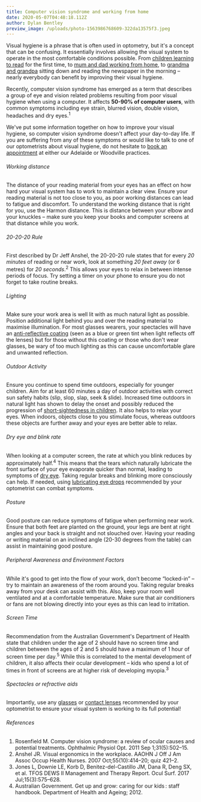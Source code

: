 ```yaml
---
title: Computer vision syndrome and working from home
date: 2020-05-07T04:48:18.112Z
author: Dylan Bentley
preview_image: /uploads/photo-1563986768609-322da13575f3.jpeg
---
```

<div><p>Visual hygiene is a phrase that is often used in optometry, but it's a concept that can be confusing. It essentially involves allowing the visual system to operate in the most comfortable conditions possible. From <a href="https://www.innovativeeyecare.com.au/what-we-do/childrens-vision">children learning to read</a> for the first time, to  <a href="https://www.innovativeeyecare.com.au/what-we-do/presbyopia">mum and dad working from home</a>, to <a href="https://www.innovativeeyecare.com.au/what-we-do/presbyopia">grandma and grandpa</a> sitting down and reading the newspaper in the morning – nearly everybody can benefit by improving their visual hygiene.

Recently, computer vision syndrome has emerged as a term that describes a group of eye and vision related problems resulting from poor visual hygiene when using a computer. It affects <b>50-90% of computer users</b>, with common symptoms including eye strain, blurred vision, double vision, headaches and dry eyes.<sup>1</sup>

We've put some information together on how to improve your visual hygiene, so computer vision syndrome doesn't affect your day-to-day life. If you are suffering from any of these symptoms or would like to talk to one of our optometrists about visual hygiene, do not hesitate to <a href="https://www.innovativeeyecare.com.au/contact/">book an appointment</a> at either our Adelaide or Woodville practices.</p></div>

###### Working distance

The distance of your reading material from your eyes has an effect on how hard your visual system has to work to maintain a clear view. Ensure your reading material is not too close to you, as poor working distances can lead to fatigue and discomfort. To understand the working distance that is right for you, use the Harmon distance. This is distance between your elbow and your knuckles – make sure you keep your books and computer screens at that distance while you work.

###### 20-20-20 Rule

First described by Dr Jeff Anshel, the 20-20-20 rule states that for every <i>20 minutes</i> of reading or near work, look at something <i>20 feet away</i> (or 6 metres) for <i>20 seconds</i>.<sup>2</sup> This allows your eyes to relax in between intense periods of focus. Try setting a timer on your phone to ensure you do not forget to take routine breaks.

###### Lighting

Make sure your work area is well lit with as much natural light as possible. Position additional light behind you and over the reading material to maximise illumination. For most glasses wearers, your spectacles will have an [anti-reflective coating](https://www.innovativeeyecare.com.au/what-we-do/glasses) (seen as a blue or green tint when light reflects off the lenses) but for those without this coating or those who don't wear glasses, be wary of too much lighting as this can cause uncomfortable glare and unwanted reflection.

###### Outdoor Activity

Ensure you continue to spend time outdoors, especially for younger children. Aim for at least 60 minutes a day of outdoor activities with correct sun safety habits (slip, slop, slap, seek & slide). Increased time outdoors in natural light has shown to delay the onset and possibly reduced the progression of [short-sightedness in children](https://www.innovativeeyecare.com.au/what-we-do/myopia-control). It also helps to relax your eyes. When indoors, objects close to you stimulate focus, whereas outdoors these objects are further away and your eyes are better able to relax.

###### Dry eye and blink rate

When looking at a computer screen, the rate at which you blink reduces by approximately half.<sup>4</sup> This means that the tears which naturally lubricate the front surface of your eye evaporate quicker than normal, leading to symptoms of [dry eye](https://www.innovativeeyecare.com.au/what-we-do/dry-eye-disease). Taking regular breaks and blinking more consciously can help. If needed, using [lubricating eye drops](https://eyesolutions.com.au/) recommended by your optometrist can combat symptoms.

###### Posture

Good posture can reduce symptoms of fatigue when performing near work. Ensure that both feet are planted on the ground, your legs are bent at right angles and your back is straight and not slouched over. Having your reading or writing material on an inclined angle (20-30 degrees from the table) can assist in maintaining good posture.

###### Peripheral Awareness and Environment Factors

While it's good to get into the flow of your work, don’t become “locked-in” – try to maintain an awareness of the room around you. Taking regular breaks away from your desk can assist with this. Also, keep your room well ventilated and at a comfortable temperature. Make sure that air conditioners or fans are not blowing directly into your eyes as this can lead to irritation.

###### Screen Time

Recommendation from the Australian Government's Department of Health state that children under the age of 2 should have no screen time and children between the ages of 2 and 5 should have a maximum of 1 hour of screen time per day.<sup>5</sup> While this is correlated to the mental development of children, it also affects their ocular development – kids who spend a lot of times in front of screens are at higher risk of developing myopia.<sup>3</sup>

###### Spectacles or refractive aids

Importantly, use any [glasses](https://www.innovativeeyecare.com.au/what-we-do/glasses) or [contact lenses](https://www.innovativeeyecare.com.au/what-we-do/soft-contact-lenses) recommended by your optometrist to ensure your visual system is working to its full potential!

###### References

1. Rosenfield M. Computer vision syndrome: a review of ocular causes and potential treatments. Ophthalmic Physiol Opt. 2011 Sep 1;31(5):502–15.
2. Anshel JR. Visual ergonomics in the workplace. AAOHN J Off J Am Assoc Occup Health Nurses. 2007 Oct;55(10):414–20; quiz 421–2.
3. Jones L, Downie LE, Korb D, Benitez-del-Castillo JM, Dana R, Deng SX, et al. TFOS DEWS II Management and Therapy Report. Ocul Surf. 2017 Jul;15(3):575–628.
4. Australian Government. Get up and grow: caring for our kids : staff handbook. Department of Health and Ageing; 2012.